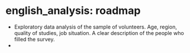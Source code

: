 # english_analysis: roadmap
- Exploratory data analysis of the sample of volunteers. Age, region, quality of studies, job situation. A clear description of the people who filled the survey.
- 
